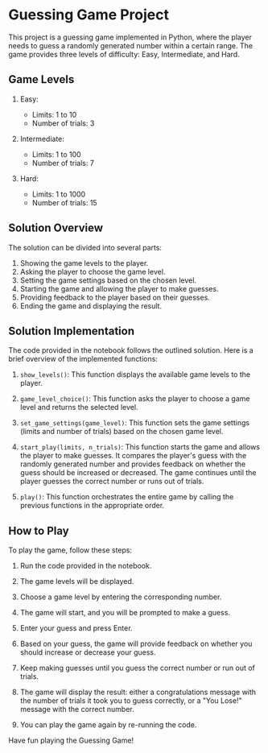 # Guessing Game Project

This project is a guessing game implemented in Python, where the player needs to guess a randomly generated number within a certain range. The game provides three levels of difficulty: Easy, Intermediate, and Hard.

## Game Levels

1. Easy:
   - Limits: 1 to 10
   - Number of trials: 3

2. Intermediate:
   - Limits: 1 to 100
   - Number of trials: 7

3. Hard:
   - Limits: 1 to 1000
   - Number of trials: 15

## Solution Overview

The solution can be divided into several parts:

1. Showing the game levels to the player.
2. Asking the player to choose the game level.
3. Setting the game settings based on the chosen level.
4. Starting the game and allowing the player to make guesses.
5. Providing feedback to the player based on their guesses.
6. Ending the game and displaying the result.

## Solution Implementation

The code provided in the notebook follows the outlined solution. Here is a brief overview of the implemented functions:

1. `show_levels()`: This function displays the available game levels to the player.

2. `game_level_choice()`: This function asks the player to choose a game level and returns the selected level.

3. `set_game_settings(game_level)`: This function sets the game settings (limits and number of trials) based on the chosen game level.

4. `start_play(limits, n_trials)`: This function starts the game and allows the player to make guesses. It compares the player's guess with the randomly generated number and provides feedback on whether the guess should be increased or decreased. The game continues until the player guesses the correct number or runs out of trials.

5. `play()`: This function orchestrates the entire game by calling the previous functions in the appropriate order.

## How to Play

To play the game, follow these steps:

1. Run the code provided in the notebook.

2. The game levels will be displayed.

3. Choose a game level by entering the corresponding number.

4. The game will start, and you will be prompted to make a guess.

5. Enter your guess and press Enter.

6. Based on your guess, the game will provide feedback on whether you should increase or decrease your guess.

7. Keep making guesses until you guess the correct number or run out of trials.

8. The game will display the result: either a congratulations message with the number of trials it took you to guess correctly, or a "You Lose!" message with the correct number.

9. You can play the game again by re-running the code.

Have fun playing the Guessing Game!
